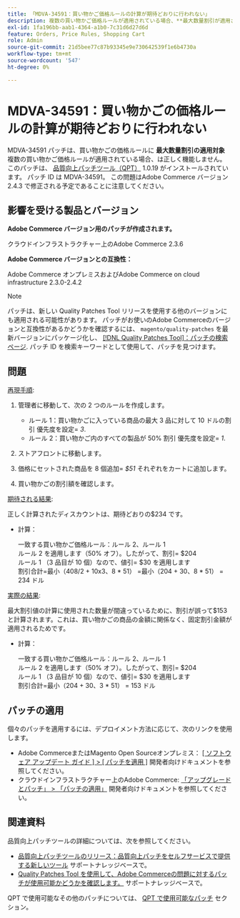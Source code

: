 ```yaml
---
title: 「MDVA-34591：買い物かご価格ルールの計算が期待どおりに行われない」
description: 複数の買い物かご価格ルールが適用されている場合、**最大数量割引が適用される**買い物かご価格ルールが正しく機能しない問題が、MDVA-34591 パッチで修正されました。 このパッチは、[Quality Patches Tool （QPT） ] （/help/announcements/adobe-commerce-announcements/magento-quality-patches-released-new-tool-to-self-serve-quality-patches.md） 1.0.19 がインストールされている場合に利用できます。 パッチ ID は MDVA-34591。 この問題はAdobe Commerce バージョン 2.4.3 で修正される予定であることに注意してください。
exl-id: 1fa196bb-aab1-4364-a1b0-7c31d6d27d6d
feature: Orders, Price Rules, Shopping Cart
role: Admin
source-git-commit: 21d5bee77c87b93345e9e730642539f1e6b4730a
workflow-type: tm+mt
source-wordcount: '547'
ht-degree: 0%

---
```


# MDVA-34591：買い物かごの価格ルールの計算が期待どおりに行われない

MDVA-34591 パッチは、買い物かごの価格ルールに **最大数量割引の適用対象** 複数の買い物かご価格ルールが適用されている場合、は正しく機能しません。 このパッチは、 [品質向上パッチツール（QPT）](/help/announcements/adobe-commerce-announcements/magento-quality-patches-released-new-tool-to-self-serve-quality-patches.md) 1.0.19 がインストールされています。 パッチ ID は MDVA-34591。 この問題はAdobe Commerce バージョン 2.4.3 で修正される予定であることに注意してください。

## 影響を受ける製品とバージョン

**Adobe Commerce バージョン用のパッチが作成されます。**

クラウドインフラストラクチャー上のAdobe Commerce 2.3.6

**Adobe Commerce バージョンとの互換性：**

Adobe Commerce オンプレミスおよびAdobe Commerce on cloud infrastructure 2.3.0-2.4.2

>[!NOTE]
>
>パッチは、新しい Quality Patches Tool リリースを使用する他のバージョンにも適用される可能性があります。 パッチがお使いのAdobe Commerceのバージョンと互換性があるかどうかを確認するには、 `magento/quality-patches` を最新バージョンにパッケージ化し、 [[!DNL Quality Patches Tool]：パッチの検索ページ](https://devdocs.magento.com/quality-patches/tool.html#patch-grid). パッチ ID を検索キーワードとして使用して、パッチを見つけます。

## 問題

<u>再現手順</u>:

1. 管理者に移動して、次の 2 つのルールを作成します。

   * ルール 1：買い物かごに入っている商品の最大 3 品に対して 10 ドルの割引 優先度を設定= *3*.
   * ルール 2：買い物かご内のすべての製品が 50% 割引 優先度を設定= *1*.

1. ストアフロントに移動します。

1. 価格にセットされた商品を 8 個追加= *$51* それぞれをカートに追加します。

1. 買い物かごの割引額を確認します。

<u>期待される結果</u>:

正しく計算されたディスカウントは、期待どおりの$234 です。

* 計算：

  一致する買い物かご価格ルール：ルール 2、ルール 1\
  ルール 2 を適用します（50% オフ）。したがって、割引= $204\
  ルール 1 （3 品目が 10 個）なので、値引= $30 を適用します\
  割引合計=最小（408/2 + 10x3、8 &#42; 51） =最小（204 + 30、8 &#42; 51） = 234 ドル

<u>実際の結果</u>:

最大割引値の計算に使用された数量が間違っているために、割引が誤って$153 と計算されます。これは、買い物かごの商品の金額に関係なく、固定割引金額が適用されるためです。

* 計算：

  一致する買い物かご価格ルール：ルール 2、ルール 1\
  ルール 2 を適用します（50% オフ）。したがって、割引= $204\
  ルール 1 （3 品目が 10 個）なので、値引= $30 を適用します\
  割引合計=最小（204 + 30、3 &#42; 51） = 153 ドル

## パッチの適用

個々のパッチを適用するには、デプロイメント方法に応じて、次のリンクを使用します。

* Adobe CommerceまたはMagento Open Sourceオンプレミス： [[ ソフトウェア アップデート ガイド ] > [ パッチを適用 ]](https://devdocs.magento.com/guides/v2.4/comp-mgr/patching/mqp.html) 開発者向けドキュメントを参照してください。
* クラウドインフラストラクチャー上のAdobe Commerce: [「アップグレードとパッチ」 > 「パッチの適用」](https://devdocs.magento.com/cloud/project/project-patch.html) 開発者向けドキュメントを参照してください。

## 関連資料

品質向上パッチツールの詳細については、次を参照してください。

* [品質向上パッチツールのリリース：品質向上パッチをセルフサービスで提供する新しいツール](/help/announcements/adobe-commerce-announcements/magento-quality-patches-released-new-tool-to-self-serve-quality-patches.md) サポートナレッジベースで。
* [Quality Patches Tool を使用して、Adobe Commerceの問題に対するパッチが使用可能かどうかを確認します。](/help/support-tools/patches-available-in-qpt-tool/check-patch-for-magento-issue-with-magento-quality-patches.md) サポートナレッジベースで。

QPT で使用可能なその他のパッチについては、 [QPT で使用可能なパッチ](https://support.magento.com/hc/en-us/sections/360010506631-Patches-available-in-MQP-tool-) セクション。
